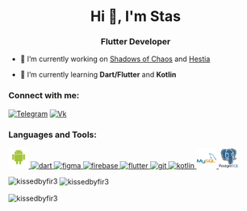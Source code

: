 <h1 align="center">Hi 👋, I'm Stas</h1>
<h3 align="center">Flutter Developer</h3>


- 🔭 I’m currently working on [Shadows of Chaos](https://github.com/KiSSEDBYFiR3/shadows-of-chaos) and [Hestia](https://github.com/Hestia-Home/application)

- 🌱 I’m currently learning **Dart/Flutter** and **Kotlin** 

<h3 align="left">Connect with me:</h3>
<a href="https://t.me/hopelessly"><img align="center" alt="Telegram" width="32px" src="https://user-images.githubusercontent.com/72256017/190260128-c6e32465-d956-4f2b-9106-94a6e42ba3a7.png" /></a> <a href="https://vk.com/hopeless_stas"><img align="center" alt="Vk" width="32px" src="https://user-images.githubusercontent.com/72256017/190261547-b6f55e44-ae39-49ce-865e-f6505fc76ca3.png" /></a>


<p align="left">
</p>

<h3 align="left">Languages and Tools:</h3>
<p align="left"> <a href="https://developer.android.com" target="_blank" rel="noreferrer"> <img src="https://raw.githubusercontent.com/devicons/devicon/master/icons/android/android-original-wordmark.svg" alt="android" width="40" height="40"/> </a> <a href="https://dart.dev" target="_blank" rel="noreferrer"> <img src="https://www.vectorlogo.zone/logos/dartlang/dartlang-icon.svg" alt="dart" width="40" height="40"/> </a> <a href="https://www.figma.com/" target="_blank" rel="noreferrer"> <img src="https://www.vectorlogo.zone/logos/figma/figma-icon.svg" alt="figma" width="40" height="40"/> </a> <a href="https://firebase.google.com/" target="_blank" rel="noreferrer"> <img src="https://www.vectorlogo.zone/logos/firebase/firebase-icon.svg" alt="firebase" width="40" height="40"/> </a> <a href="https://flutter.dev" target="_blank" rel="noreferrer"> <img src="https://www.vectorlogo.zone/logos/flutterio/flutterio-icon.svg" alt="flutter" width="40" height="40"/> </a> <a href="https://git-scm.com/" target="_blank" rel="noreferrer"> <img src="https://www.vectorlogo.zone/logos/git-scm/git-scm-icon.svg" alt="git" width="40" height="40"/> </a> <a href="https://kotlinlang.org" target="_blank" rel="noreferrer"> <img src="https://www.vectorlogo.zone/logos/kotlinlang/kotlinlang-icon.svg" alt="kotlin" width="40" height="40"/> </a> <a href="https://www.mysql.com/" target="_blank" rel="noreferrer"> <img src="https://raw.githubusercontent.com/devicons/devicon/master/icons/mysql/mysql-original-wordmark.svg" alt="mysql" width="40" height="40"/> </a> <a href="https://www.postgresql.org" target="_blank" rel="noreferrer"> <img src="https://raw.githubusercontent.com/devicons/devicon/master/icons/postgresql/postgresql-original-wordmark.svg" alt="postgresql" width="40" height="40"/> </a> </p>

<p><img align="left" src="https://github-readme-stats.vercel.app/api/top-langs?username=kissedbyfir3&show_icons=true&locale=en&layout=compact" alt="kissedbyfir3" /></p>

<p>&nbsp;<img align="center" src="https://github-readme-stats.vercel.app/api?username=kissedbyfir3&show_icons=true&locale=en" alt="kissedbyfir3" /></p>

<p><img align="center" src="https://github-readme-streak-stats.herokuapp.com/?user=kissedbyfir3&" alt="kissedbyfir3" /></p>
